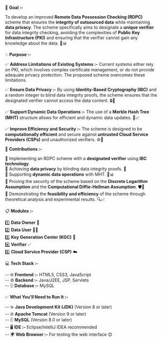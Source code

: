 🎯 **Goal :-** 

To develop an improved **Remote Data Possession Checking (RDPC)** scheme that ensures the **integrity of outsourced data** while maintaining **data privacy**. The scheme specifically aims to designate a **unique verifier** for data integrity checking, avoiding the complexities of **Public Key Infrastructure (PKI)** and ensuring that the verifier cannot gain any knowledge about the data. 🔐📊  


💡 **Purpose :-**  

✅ **Address Limitations of Existing Systems :-** Current systems either rely on PKI, which involves complex certificate management, or do not provide adequate privacy protection. The proposed scheme overcomes these limitations.  

✅ **Ensure Data Privacy :-** By using **Identity-Based Cryptography (IBC)** and a random integer to blind data integrity proofs, the scheme ensures that the designated verifier cannot access the data content. 🔒🧩  

✅ **Support Dynamic Data Operations :-** The use of a **Merkle Hash Tree (MHT)** structure allows for efficient and dynamic data updates. 🌳📈  

✅ **Improve Efficiency and Security :-** The scheme is designed to be **computationally efficient** and secure against **untrusted Cloud Service Providers (CSPs)** and unauthorized verifiers. ⚙️🔏  


🌟 **Contributions :-**

📌 Implementing an RDPC scheme with a **designated verifier** using **IBC technology**.  
📌 Achieving **data privacy** by blinding data integrity proofs. 🔐  
📌 Supporting **dynamic data operations** with MHT. 🌳📊  
📌 Proving the security of the scheme based on the **Discrete Logarithm Assumption** and the **Computational Diffie-Hellman Assumption**. 🛡️📖  
📌 Demonstrating the **feasibility and efficiency** of the scheme through theoretical analysis and experimental results. 🔍📈  


📋 **Modules :-** 

1️⃣ **Data Owner** 👤  
2️⃣ **Data User** 🧑‍💻  
3️⃣ **Key Generation Center (KGC)** 🔑  
4️⃣ **Verifier** ✅  
5️⃣ **Cloud Service Provider (CSP)** ☁️  


💻 **Tech Stack :-**

-- 🌐 **Frontend :-** HTML5, CSS3, JavaScript  
-- ⚙️ **Backend :-** Java/J2EE, JSP, Servlets  
-- 🗄️ **Database :-** MySQL  


✅ **What You’ll Need to Run It :-**

-- ☕ **Java Development Kit (JDK)** (Version 8 or later)  
-- 🌐 **Apache Tomcat** (Version 9 or later)  
-- 🗄️ **MySQL** (Version 8.0 or later)  
-- 🖥️ **IDE :-** Eclipse/IntelliJ IDEA recommended  
-- 🌍 **Web Browser :-** For testing the web interface 😊
